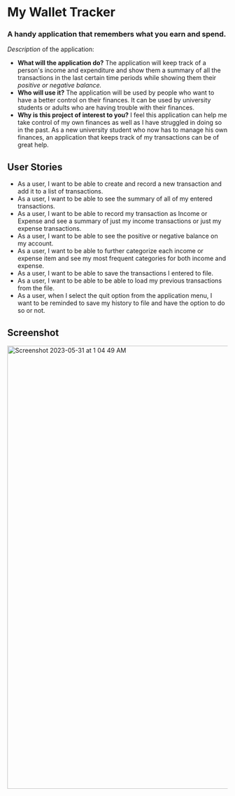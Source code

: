 # My Wallet Tracker #

### A handy application that remembers what you earn and spend. ###

*Description* of the application:
- **What will the application do?** The application will keep track of a person's income and expenditure and show them 
a summary of all the transactions in the last certain time periods while showing them their *positive or negative 
balance.*
- **Who will use it?** The application will be used by people who want to have a better control on their finances. It
can be used by university students or adults who are having trouble with their finances.
- **Why is this project of interest to you?** I feel this application can help me take control of my own finances as 
well as I have struggled in doing so in the past. As a new university student who now has to manage his own finances, 
an application that keeps track of my transactions can be of great help.

## User Stories ##
- As a user, I want to be able to create and record a new transaction and add it to a list of transactions.
- As a user, I want to be able to see the summary of all of my entered transactions.
- As a user, I want to be able to record my transaction as Income or Expense and see a summary of just my income
transactions or just my expense transactions.
- As a user, I want to be able to see the positive or negative balance on my account.
- As a user, I want to be able to further categorize each income or expense item and see my most frequent categories 
for both income and expense. 
- As a user, I want to be able to save the transactions I entered to file.
- As a user, I want to be able to be able to load my previous transactions from the file. 
- As a user, when I select the quit option from the application menu, I want to be reminded to save my history
 to file and have the option to do so or not.
 
## Screenshot ##
<img width="1011" alt="Screenshot 2023-05-31 at 1 04 49 AM" src="https://github.com/deepparekh02/wallet-tracker-app/assets/65657471/3dfdc869-5c11-4659-9648-15d088a3ec1f">
